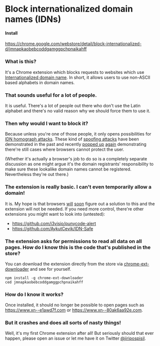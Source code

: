 # Block internationalized domain names (IDNs)

#### Install

https://chrome.google.com/webstore/detail/block-internationalized-d/jmnapkaobebcoddgamggpchpnaikahff


### What is this?

It's a Chrome extension which blocks requests to websites which use
[Internationalized domain
name](https://en.wikipedia.org/wiki/Internationalized_domain_name). In short,
it allows users to use non-ASCII based alphabets in domain names.

### That sounds useful for a lot of people.

It is useful. There's a lot of people out there who don't use the Latin
alphabet and there's no valid reason why we should force them to use it.

### Then why would I want to block it?

Because unless you're one of those people, it only opens possibilities for [IDN
homograph attacks](https://en.wikipedia.org/wiki/IDN_homograph_attack).  These
kind of [spoofing attacks](https://en.wikipedia.org/wiki/Spoofing_attack) have
been demonstrated in the past and recently [popped
up](https://www.wordfence.com/blog/2017/04/chrome-firefox-unicode-phishing/)
[again](https://www.xudongz.com/blog/2017/idn-phishing/) demonstrating there're
still cases where browsers cannot protect the user.

(Whether it's actually a browser's job to do so is a completely separate
discussion as one might argue it's the domain registrants' responsibility to
make sure these lookalike domain names cannot be registered. Nevertheless
they're out there.)

### The extension is really basic. I can't even temporarily allow a domain!

It is. My hope is that browsers
[will](https://bugs.chromium.org/p/chromium/issues/detail?id=683314)
[soon](https://bugzilla.mozilla.org/show_bug.cgi?id=1332714) figure out a
solution to this and the extension will not be needed. If you need more
control, there're other extensions you might want to look into (untested):

- https://github.com/i3visio/punycode-alert
- https://github.com/AykutCevik/IDN-Safe

### The extension asks for permissions to read all data on all pages. How do I know this is the code that's published in the store?

You can download the extension directly from the store via [chrome-ext-downloader](https://github.com/jiripospisil/chrome-ext-downloader) and see for yourself.

```
npm install -g chrome-ext-downloader
ced jmnapkaobebcoddgamggpchpnaikahff
```


### How do I know it works?

Once installed, it should no longer be possible to open pages such as
https://www.xn--e1awd7f.com or https://www.xn--80ak6aa92e.com.

### But it crashes and does all sorts of nasty things!

Well, it's my first Chrome extension after all! But seriously should that ever
happen, please open an issue or let me have it on Twitter
[@jiripospisil](https://twitter.com/jiripospisil).
